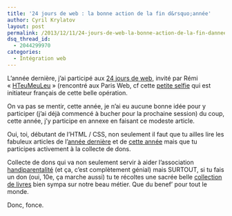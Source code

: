 ```yaml
---
title: '24 jours de web : la bonne action de la fin d&rsquo;année'
author: Cyril Krylatov
layout: post
permalink: /2013/12/11/24-jours-de-web-la-bonne-action-de-la-fin-dannee/
dsq_thread_id:
  - 2044299970
categories:
  - Intégration web
---
```

<p class="intro">
  L&rsquo;année dernière, j&rsquo;ai participé aux <a href="http://www.24joursdeweb.fr/2012/passer-de-l-autre-cote-du-bureau-dans-une-salle-de-cours/">24 jours de web</a>, invité par Rémi &laquo;&nbsp;<a href="http://twitter.com/HTeuMeuLeu">HTeuMeuLeu</a>&nbsp;&raquo; (rencontré aux Paris Web, cf cette <a href="https://twitter.com/IAmNotCyril/status/388960647087931392">petite selfie</a> qui est initiateur français de cette belle opération.
</p>

On va pas se mentir, cette année, je n&rsquo;ai eu aucune bonne idée pour y participer (j&rsquo;ai déjà commencé à bucher pour la prochaine session) du coup, cette année, j&rsquo;y participe en annexe en faisant ce modeste article.

Oui, toi, débutant de l&rsquo;HTML / CSS, non seulement il faut que tu ailles lire les fabuleux articles de l&rsquo;[année dernière][1] et de [cette année][2] mais que tu participes activement à la collecte de dons.

Collecte de dons qui va non seulement servir à aider l&rsquo;association [handiparentalité][3] (et ça, c&rsquo;est complètement génial) mais SURTOUT, si tu fais un don (oui, 10e, ça marche aussi) tu te récoltes une sacrée belle [collection de livres][4] bien sympa sur notre beau métier. Que du benef&rsquo; pour tout le monde.

Donc, fonce.

 [1]: http://www.24joursdeweb.fr/2012/
 [2]: http://www.24joursdeweb.fr/
 [3]: http://www.24joursdeweb.fr/2013/association-handiparentalite/
 [4]: http://www.24joursdeweb.fr/bundle